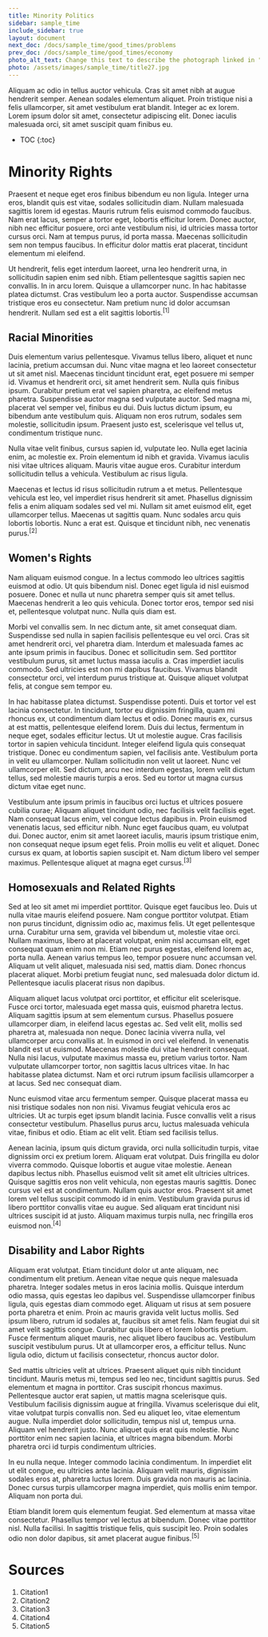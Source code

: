 ```yaml
---
title: Minority Politics
sidebar: sample_time
include_sidebar: true
layout: document
next_doc: /docs/sample_time/good_times/problems
prev_doc: /docs/sample_time/good_times/economy
photo_alt_text: Change this text to describe the photograph linked in "photo".
photo: /assets/images/sample_time/title27.jpg
---
```


Aliquam ac odio in tellus auctor vehicula. Cras sit amet nibh at augue hendrerit semper. Aenean sodales elementum aliquet. Proin tristique nisi a felis ullamcorper, sit amet vestibulum erat blandit. Integer ac ex lorem. Lorem ipsum dolor sit amet, consectetur adipiscing elit. Donec iaculis malesuada orci, sit amet suscipit quam finibus eu.

* TOC
{:toc}

# Minority Rights

Praesent et neque eget eros finibus bibendum eu non ligula. Integer urna eros, blandit quis est vitae, sodales sollicitudin diam. Nullam malesuada sagittis lorem id egestas. Mauris rutrum felis euismod commodo faucibus. Nam erat lacus, semper a tortor eget, lobortis efficitur lorem. Donec auctor, nibh nec efficitur posuere, orci ante vestibulum nisi, id ultricies massa tortor cursus orci. Nam at tempus purus, id porta massa. Maecenas sollicitudin sem non tempus faucibus. In efficitur dolor mattis erat placerat, tincidunt elementum mi eleifend. 

Ut hendrerit, felis eget interdum laoreet, urna leo hendrerit urna, in sollicitudin sapien enim sed nibh. Etiam pellentesque sagittis sapien nec convallis. In in arcu lorem. Quisque a ullamcorper nunc. In hac habitasse platea dictumst. Cras vestibulum leo a porta auctor. Suspendisse accumsan tristique eros eu consectetur. Nam pretium nunc id dolor accumsan hendrerit. Nullam sed est a elit sagittis lobortis.<sup>[1]</sup> 

## Racial Minorities

Duis elementum varius pellentesque. Vivamus tellus libero, aliquet et nunc lacinia, pretium accumsan dui. Nunc vitae magna et leo laoreet consectetur ut sit amet nisl. Maecenas tincidunt tincidunt erat, eget posuere mi semper id. Vivamus et hendrerit orci, sit amet hendrerit sem. Nulla quis finibus ipsum. Curabitur pretium erat vel sapien pharetra, ac eleifend metus pharetra. Suspendisse auctor magna sed vulputate auctor. Sed magna mi, placerat vel semper vel, finibus eu dui. Duis luctus dictum ipsum, eu bibendum ante vestibulum quis. Aliquam non eros rutrum, sodales sem molestie, sollicitudin ipsum. Praesent justo est, scelerisque vel tellus ut, condimentum tristique nunc.

Nulla vitae velit finibus, cursus sapien id, vulputate leo. Nulla eget lacinia enim, ac molestie ex. Proin elementum id nibh et gravida. Vivamus iaculis nisi vitae ultrices aliquam. Mauris vitae augue eros. Curabitur interdum sollicitudin tellus a vehicula. Vestibulum ac risus ligula.

Maecenas et lectus id risus sollicitudin rutrum a et metus. Pellentesque vehicula est leo, vel imperdiet risus hendrerit sit amet. Phasellus dignissim felis a enim aliquam sodales sed vel mi. Nullam sit amet euismod elit, eget ullamcorper tellus. Maecenas ut sagittis quam. Nunc sodales arcu quis lobortis lobortis. Nunc a erat est. Quisque et tincidunt nibh, nec venenatis purus.<sup>[2]</sup>

## Women's Rights

Nam aliquam euismod congue. In a lectus commodo leo ultrices sagittis euismod at odio. Ut quis bibendum nisl. Donec eget ligula id nisl euismod posuere. Donec et nulla ut nunc pharetra semper quis sit amet tellus. Maecenas hendrerit a leo quis vehicula. Donec tortor eros, tempor sed nisi et, pellentesque volutpat nunc. Nulla quis diam est.

Morbi vel convallis sem. In nec dictum ante, sit amet consequat diam. Suspendisse sed nulla in sapien facilisis pellentesque eu vel orci. Cras sit amet hendrerit orci, vel pharetra diam. Interdum et malesuada fames ac ante ipsum primis in faucibus. Donec et sollicitudin sem. Sed porttitor vestibulum purus, sit amet luctus massa iaculis a. Cras imperdiet iaculis commodo. Sed ultricies est non mi dapibus faucibus. Vivamus blandit consectetur orci, vel interdum purus tristique at. Quisque aliquet volutpat felis, at congue sem tempor eu.

In hac habitasse platea dictumst. Suspendisse potenti. Duis et tortor vel est lacinia consectetur. In tincidunt, tortor eu dignissim fringilla, quam mi rhoncus ex, ut condimentum diam lectus et odio. Donec mauris ex, cursus at est mattis, pellentesque eleifend lorem. Duis dui lectus, fermentum in neque eget, sodales efficitur lectus. Ut ut molestie augue. Cras facilisis tortor in sapien vehicula tincidunt. Integer eleifend ligula quis consequat tristique. Donec eu condimentum sapien, vel facilisis ante. Vestibulum porta in velit eu ullamcorper. Nullam sollicitudin non velit ut laoreet. Nunc vel ullamcorper elit. Sed dictum, arcu nec interdum egestas, lorem velit dictum tellus, sed molestie mauris turpis a eros. Sed eu tortor ut magna cursus dictum vitae eget nunc.

Vestibulum ante ipsum primis in faucibus orci luctus et ultrices posuere cubilia curae; Aliquam aliquet tincidunt odio, nec facilisis velit facilisis eget. Nam consequat lacus enim, vel congue lectus dapibus in. Proin euismod venenatis lacus, sed efficitur nibh. Nunc eget faucibus quam, eu volutpat dui. Donec auctor, enim sit amet laoreet iaculis, mauris ipsum tristique enim, non consequat neque ipsum eget felis. Proin mollis eu velit et aliquet. Donec cursus ex quam, at lobortis sapien suscipit et. Nam dictum libero vel semper maximus. Pellentesque aliquet at magna eget cursus.<sup>[3]</sup>

## Homosexuals and Related Rights

Sed at leo sit amet mi imperdiet porttitor. Quisque eget faucibus leo. Duis ut nulla vitae mauris eleifend posuere. Nam congue porttitor volutpat. Etiam non purus tincidunt, dignissim odio ac, maximus felis. Ut eget pellentesque urna. Curabitur urna sem, gravida vel bibendum ut, molestie vitae orci. Nullam maximus, libero at placerat volutpat, enim nisl accumsan elit, eget consequat quam enim non mi. Etiam nec purus egestas, eleifend lorem ac, porta nulla. Aenean varius tempus leo, tempor posuere nunc accumsan vel. Aliquam ut velit aliquet, malesuada nisi sed, mattis diam. Donec rhoncus placerat aliquet. Morbi pretium feugiat nunc, sed malesuada dolor dictum id. Pellentesque iaculis placerat risus non dapibus.

Aliquam aliquet lacus volutpat orci porttitor, et efficitur elit scelerisque. Fusce orci tortor, malesuada eget massa quis, euismod pharetra lectus. Aliquam sagittis ipsum at sem elementum cursus. Phasellus posuere ullamcorper diam, in eleifend lacus egestas ac. Sed velit elit, mollis sed pharetra at, malesuada non neque. Donec lacinia viverra nulla, vel ullamcorper arcu convallis at. In euismod in orci vel eleifend. In venenatis blandit est ut euismod. Maecenas molestie dui vitae hendrerit consequat. Nulla nisi lacus, vulputate maximus massa eu, pretium varius tortor. Nam vulputate ullamcorper tortor, non sagittis lacus ultrices vitae. In hac habitasse platea dictumst. Nam et orci rutrum ipsum facilisis ullamcorper a at lacus. Sed nec consequat diam.

Nunc euismod vitae arcu fermentum semper. Quisque placerat massa eu nisi tristique sodales non non nisi. Vivamus feugiat vehicula eros ac ultricies. Ut ac turpis eget ipsum blandit lacinia. Fusce convallis velit a risus consectetur vestibulum. Phasellus purus arcu, luctus malesuada vehicula vitae, finibus et odio. Etiam ac elit velit. Etiam sed facilisis tellus.

Aenean lacinia, ipsum quis dictum gravida, orci nulla sollicitudin turpis, vitae dignissim orci ex pretium lorem. Aliquam erat volutpat. Duis fringilla eu dolor viverra commodo. Quisque lobortis et augue vitae molestie. Aenean dapibus lectus nibh. Phasellus euismod velit sit amet elit ultricies ultrices. Quisque sagittis eros non velit vehicula, non egestas mauris sagittis. Donec cursus vel est at condimentum. Nullam quis auctor eros. Praesent sit amet lorem vel tellus suscipit commodo id in enim. Vestibulum gravida purus id libero porttitor convallis vitae eu augue. Sed aliquam erat tincidunt nisi ultrices suscipit id at justo. Aliquam maximus turpis nulla, nec fringilla eros euismod non.<sup>[4]</sup>

## Disability and Labor Rights

Aliquam erat volutpat. Etiam tincidunt dolor ut ante aliquam, nec condimentum elit pretium. Aenean vitae neque quis neque malesuada pharetra. Integer sodales metus in eros lacinia mollis. Quisque interdum odio massa, quis egestas leo dapibus vel. Suspendisse ullamcorper finibus ligula, quis egestas diam commodo eget. Aliquam ut risus at sem posuere porta pharetra et enim. Proin ac mauris gravida velit luctus mollis. Sed ipsum libero, rutrum id sodales at, faucibus sit amet felis. Nam feugiat dui sit amet velit sagittis congue. Curabitur quis libero et lorem lobortis pretium. Fusce fermentum aliquet mauris, nec aliquet libero faucibus ac. Vestibulum suscipit vestibulum purus. Ut at ullamcorper eros, a efficitur tellus. Nunc ligula odio, dictum ut facilisis consectetur, rhoncus auctor dolor.

Sed mattis ultricies velit at ultrices. Praesent aliquet quis nibh tincidunt tincidunt. Mauris metus mi, tempus sed leo nec, tincidunt sagittis purus. Sed elementum et magna in porttitor. Cras suscipit rhoncus maximus. Pellentesque auctor erat sapien, ut mattis magna scelerisque quis. Vestibulum facilisis dignissim augue at fringilla. Vivamus scelerisque dui elit, vitae volutpat turpis convallis non. Sed eu aliquet leo, vitae elementum augue. Nulla imperdiet dolor sollicitudin, tempus nisl ut, tempus urna. Aliquam vel hendrerit justo. Nunc aliquet quis erat quis molestie. Nunc porttitor enim nec sapien lacinia, et ultrices magna bibendum. Morbi pharetra orci id turpis condimentum ultricies.

In eu nulla neque. Integer commodo lacinia condimentum. In imperdiet elit ut elit congue, eu ultricies ante lacinia. Aliquam velit mauris, dignissim sodales eros at, pharetra luctus lorem. Duis gravida non mauris ac lacinia. Donec cursus turpis ullamcorper magna imperdiet, quis mollis enim tempor. Aliquam non porta dui.

Etiam blandit lorem quis elementum feugiat. Sed elementum at massa vitae consectetur. Phasellus tempor vel lectus at bibendum. Donec vitae porttitor nisl. Nulla facilisi. In sagittis tristique felis, quis suscipit leo. Proin sodales odio non dolor dapibus, sit amet placerat augue finibus.<sup>[5]</sup>

# Sources

1. Citation1
2. Citation2
3. Citation3
4. Citation4
5. Citation5
